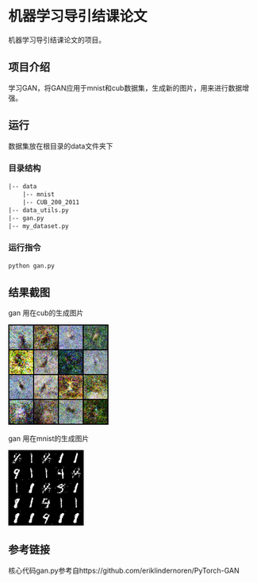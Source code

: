 # 机器学习导引结课论文
机器学习导引结课论文的项目。

## 项目介绍
学习GAN，将GAN应用于mnist和cub数据集，生成新的图片，用来进行数据增强。

## 运行
数据集放在根目录的data文件夹下
### 目录结构
```
|-- data
    |-- mnist
    |-- CUB_200_2011
|-- data_utils.py
|-- gan.py
|-- my_dataset.py

```
### 运行指令
`python gan.py`

## 结果截图
gan 用在cub的生成图片 

![cub生成图片](./imgs/149200.png)

gan 用在mnist的生成图片

![mnist生成图片](./imgs/187200.png)

## 参考链接

核心代码gan.py参考自https://github.com/eriklindernoren/PyTorch-GAN
